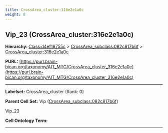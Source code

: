 ```yaml
---
title: CrossArea_cluster:316e2e1a0c
weight: 8
---
```

## Vip_23 (CrossArea_cluster:316e2e1a0c)
<b>Hierarchy: </b>
[Class:d4ef18755c](../Class_d4ef18755c) >
[CrossArea_subclass:082c817b6f](../CrossArea_subclass_082c817b6f) >
[CrossArea_cluster:316e2e1a0c](../CrossArea_cluster_316e2e1a0c)

**PURL:** [https://purl.brain-bican.org/taxonomy/AIT_MTG/CrossArea_cluster_316e2e1a0c](https://purl.brain-bican.org/taxonomy/AIT_MTG/CrossArea_cluster_316e2e1a0c)

---


**Labelset:** CrossArea_cluster (Rank: 0)

**Parent Cell Set:** Vip ([CrossArea_subclass:082c817b6f](../CrossArea_subclass_082c817b6f))

Vip_23


**Cell Ontology Term:** 

[MARKER GENES.]: #


---

[TRANSFERRED ANNOTATIONS.]: #


[AUTHOR ANNOTATION FIELDS.]: #

